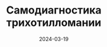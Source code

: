 ---
title: "Самодиагностика трихотилломании"
description: Что делать, если трихотилломания и можно ли с ней справиться самостоятельно.
layout: category
category_name: "Самодиагностика"
date: 2024-03-19
permalink: /categories/self-diagnosis.html
image:
  url: "/assets/img/2024/tom-allport-eoRxpc7GDbM-unsplash.webp"
---